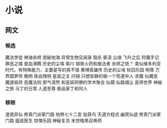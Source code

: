 # 小说

## 网文

### 候选

魔法学徒
神海余烬
诡秘地海
异常生物见闻录
隐杀
亵渎
尘缘
飞升之后
狩魔手记
罪恶之城
兽血沸腾
历史的尘埃
紫川
钢铁火药和施法者
余烬之铳？ 类似维多利亚时代，有特殊能力，主要是写的真不错
赛博英雄传
历史的尘埃
轮回乐园
明尊
万界圆梦师
晚明
铁血残明
星辰之主
问镜
只想安静的做一个苟道中人
求魔
仙魔变
魔道祖师
恶魔法则
邪气凛然
和巫妖同僚的学术聚会
仙葫
仙路烟尘
巫师世界
神秘之旅
马丁的日常
人道至尊
极品家丁和同人

### 移除

道诡异仙 
修真门派掌门路
地煞七十二变
姑获鸟
天道方程式
幽冥仙途
修真门派掌门路
瘟疫医生
惊悚乐园
神秘复苏
末世暗黑召唤师


